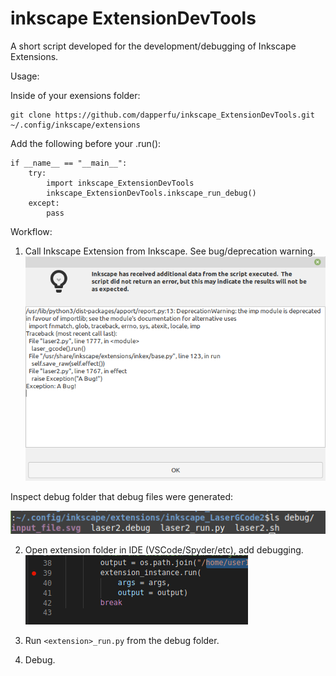 # inkscape ExtensionDevTools

A short script developed for the development/debugging of Inkscape Extensions.

Usage:

Inside of your exensions folder:

    git clone https://github.com/dapperfu/inkscape_ExtensionDevTools.git ~/.config/inkscape/extensions

Add the following before your <etxension>.run():

```
if __name__ == "__main__":
    try:
        import inkscape_ExtensionDevTools
        inkscape_ExtensionDevTools.inkscape_run_debug()
    except:
        pass
```

Workflow:

1. Call Inkscape Extension from Inkscape. See bug/deprecation warning.
  ![](.img/inkscape_debug_abug.png)
  
  Inspect debug folder that debug files were generated:
  
  ![](.img/inkscape_dev_debug3.png)
  
2. Open extension folder in IDE (VSCode/Spyder/etc), add debugging.
  ![](.img/inkscape_dev_debug4.png)

3. Run ```<extension>_run.py``` from the debug folder.
4. Debug.
